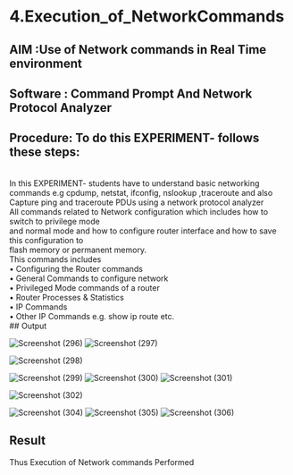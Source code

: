 # 4.Execution_of_NetworkCommands
## AIM :Use of Network commands in Real Time environment
## Software : Command Prompt And Network Protocol Analyzer
## Procedure: To do this EXPERIMENT- follows these steps:
<BR>
In this EXPERIMENT- students have to understand basic networking commands e.g cpdump, netstat, ifconfig, nslookup ,traceroute and also Capture ping and traceroute PDUs using a network protocol analyzer 
<BR>
All commands related to Network configuration which includes how to switch to privilege mode
<BR>
and normal mode and how to configure router interface and how to save this configuration to
<BR>
flash memory or permanent memory.
<BR>
This commands includes
<BR>
• Configuring the Router commands
<BR>
• General Commands to configure network
<BR>
• Privileged Mode commands of a router 
<BR>
• Router Processes & Statistics
<BR>
• IP Commands
<BR>
• Other IP Commands e.g. show ip route etc.
<BR>
## Output

![Screenshot (296)](https://github.com/user-attachments/assets/d02acef8-ea8a-42e3-9ff3-d91a633d7d35)
![Screenshot (297)](https://github.com/user-attachments/assets/acc36d56-9290-4073-b175-7feaaa1fbf08)

![Screenshot (298)](https://github.com/user-attachments/assets/f8aed832-9d6e-45ae-b02f-528f86acadd3)

![Screenshot (299)](https://github.com/user-attachments/assets/1a1941ba-9719-4638-b278-6149a1f3b85d)
![Screenshot (300)](https://github.com/user-attachments/assets/ef6e11cc-9a36-4cea-8282-a407cf037f6b)
![Screenshot (301)](https://github.com/user-attachments/assets/b614a017-a747-47ff-9048-09127ec4523b)

![Screenshot (302)](https://github.com/user-attachments/assets/c2e79e82-da37-473e-9a3c-c8ac8d5ea333)

![Screenshot (304)](https://github.com/user-attachments/assets/112e3411-cfa6-4fe8-a616-e648faccfeae)
![Screenshot (305)](https://github.com/user-attachments/assets/b7b2afbc-4094-4ea6-8ba4-bae0cd612c55)
![Screenshot (306)](https://github.com/user-attachments/assets/21e2dfbc-a97a-4250-a73d-32bf7e2cf0d5)

## Result
Thus Execution of Network commands Performed 
